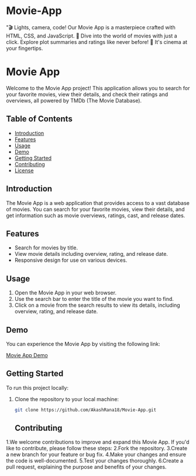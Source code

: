 # Movie-App
"🎬 Lights, camera, code! Our Movie App is a masterpiece crafted with HTML, CSS, and JavaScript. 🍿 Dive into the world of movies with just a click. Explore plot summaries and ratings like never before! 🎥 It's cinema at your fingertips. 


# Movie App

Welcome to the Movie App project! This application allows you to search for your favorite movies, view their details, and check their ratings and overviews, all powered by TMDb (The Movie Database).

## Table of Contents
- [Introduction](#introduction)
- [Features](#features)
- [Usage](#usage)
- [Demo](#demo)
- [Getting Started](#getting-started)
- [Contributing](#contributing)
- [License](#license)

## Introduction

The Movie App is a web application that provides access to a vast database of movies. You can search for your favorite movies, view their details, and get information such as movie overviews, ratings, cast, and release dates.

## Features

- Search for movies by title.
- View movie details including overview, rating, and release date.
- Responsive design for use on various devices.

## Usage

1. Open the Movie App in your web browser.
2. Use the search bar to enter the title of the movie you want to find.
3. Click on a movie from the search results to view its details, including overview, rating, and release date.

## Demo

You can experience the Movie App by visiting the following link:


[Movie App Demo](https://akashrana18.github.io/Movie-App/)

## Getting Started

To run this project locally:

1. Clone the repository to your local machine:

   ```bash
   git clone https://github.com/AkashRana18/Movie-App.git
   ```

   ## Contributing
1.We welcome contributions to improve and expand this Movie App. If you'd like to contribute, please follow these steps:
2.Fork the repository.
3.Create a new branch for your feature or bug fix.
4.Make your changes and ensure the code is well-documented.
5.Test your changes thoroughly.
6.Create a pull request, explaining the purpose and benefits of your changes.

